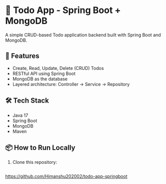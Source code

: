 # 📝 Todo App - Spring Boot + MongoDB

A simple CRUD-based Todo application backend built with Spring Boot and MongoDB.

## 🚀 Features
- Create, Read, Update, Delete (CRUD) Todos
- RESTful API using Spring Boot
- MongoDB as the database
- Layered architecture: Controller → Service → Repository

## 🛠 Tech Stack
- Java 17
- Spring Boot
- MongoDB
- Maven

## 📦 How to Run Locally

1. Clone this repository:
   ```bash
  https://github.com/Himanshu202002/todo-app-springboot

